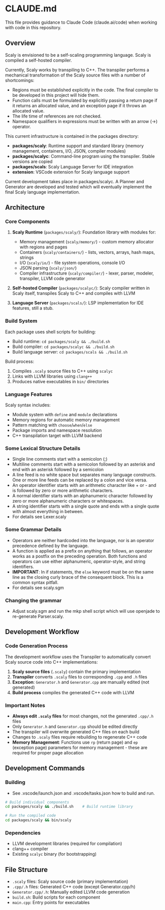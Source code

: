 # CLAUDE.md

This file provides guidance to Claude Code (claude.ai/code) when working with code in this repository.

## Overview

Scaly is envisioned to be a self-scaling programming language. Scaly is compiled a self-hosted compiler. 

Currently, Scaly works by transpiling to C++. The transpiler performs a mechanical transformation of the Scaly source files with a number of shortcomings:
- Regions must be established explicitly in the code. The final compiler to be developed in this project will hide them.
- Function calls must be formulated by explicitliy passing a return page if it returns an allocated value, and an exception page if it throws an allocated value.
- The life time of references are not checked.
- Namespace qualifiers in expressions must be written with an arrow (->) operator.

This current infrastructure is contained in the packages directory:

- **packages/scaly**: Runtime support and standard library (memory management, containers, I/O, JSON, compiler modules)
- **packages/scalyc**: Command-line program using the transpiler. Stable versions are copied
- **packages/scals**: Scaly Language Server for IDE integration
- **extension**: VSCode extension for Scaly language support

Current development takes place in packages/scalyc. A Planner and Generator are developed and tested which will eventually
implement the final Scaly language implementation.

## Architecture

### Core Components

1. **Scaly Runtime** (`packages/scaly/`): Foundation library with modules for:
   - Memory management (`scaly/memory/`) - custom memory allocator with regions and pages
   - Containers (`scaly/containers/`) - lists, vectors, arrays, hash maps, strings
   - I/O (`scaly/io/`) - file system operations, console I/O
   - JSON parsing (`scaly/json/`)
   - Compiler infrastructure (`scaly/compiler/`) - lexer, parser, modeler, transpiler, LLVM code generator

2. **Self-hosted Compiler** (`packages/scalyc/`): Scaly compiler written in Scaly itself, transpiles Scaly to C++ and compiles with LLVM

3. **Language Server** (`packages/scals/`): LSP implementation for IDE features, still a stub.

### Build System

Each package uses shell scripts for building:

- Build runtime: `cd packages/scaly && ./build.sh`
- Build compiler: `cd packages/scalyc && ./build.sh`
- Build language server: `cd packages/scals && ./build.sh`

Build process:
1. Compiles `.scaly` source files to C++ using `scalyc`
2. Links with LLVM libraries using `clang++`
3. Produces native executables in `bin/` directories

### Language Features

Scaly syntax includes:
- Module system with `define` and `module` declarations
- Memory regions for automatic memory management
- Pattern matching with `choose`/`when`/`else`
- Package imports and namespace resolution
- C++ transpilation target with LLVM backend

### Some Lexical Structure Details
- Single line comments start with a semicolon (;)
- Multiline comments start with a semicolon followed by an asterisk and end with an asterisk followed by a semicolon
- A line feed is no white space but separates many language constructs. One or more line feeds can be replaced by a colon and vice versa.
- An operator identifier starts with an arithmetic character like + or - and is followed by zero or more arithmetic characters.
- A normal identifier starts with an alphanumeric character followed by zero or more alphanumeric characters or whitespaces.
- A string identifier starts with a single quote and ends with a single quote with almost everything in between.
- For details see Lexer.scaly

### Some Grammar Details
- Operators are neither hardcoded into the language, nor is an operator precedence defined by the language.
- A function is applied as a prefix on anything that follows, an operator works as a postfix on the preceding operation. Both functions and operators can use either alphanumeric, operator-style, and string identifiers.
- **IMPORTANT**: In if statements, the `else` keyword must be on the same line as the closing curly brace of the consequent block. This is a common syntax pitfall.
- For details see scaly.sgm

### Changing the grammar
- Adjust scaly.sgm and run the mkp shell script which will use openjade to re-generate Parser.scaly.

## Development Workflow

### Code Generation Process
The development workflow uses the Transpiler to automatically convert Scaly source code into C++ implementations:

1. **Scaly source files** (`.scaly`) contain the primary implementation
2. **Transpiler** converts `.scaly` files to corresponding `.cpp` and `.h` files
3. **Exception**: `Generator.h` and `Generator.cpp` are manually edited (not generated)
4. **Build process** compiles the generated C++ code with LLVM

### Important Notes
- **Always edit `.scaly` files** for most changes, not the generated `.cpp/.h` files
- Only `Generator.h` and `Generator.cpp` should be edited directly
- The transpiler will overwrite generated C++ files on each build
- Changes to `.scaly` files require rebuilding to regenerate C++ code
- **Memory Management**: Functions use `rp` (return page) and `ep` (exception page) parameters for memory management - these are required for proper page allocation

## Development Commands

### Building
- See .vscode/launch.json and .vscode/tasks.json how to build and run.
```bash
# Build individual components
cd packages/scaly && ./build.sh    # Build runtime library

# Run the compiled code
cd packages/scaly && bin/scaly
```

### Dependencies
- LLVM development libraries (required for compilation)
- clang++ compiler
- Existing `scalyc` binary (for bootstrapping)

## File Structure

- `.scaly` files: Scaly source code (primary implementation)
- `.cpp/.h` files: Generated C++ code (except Generator.cpp/h)
- `Generator.cpp/.h`: Manually edited LLVM code generation
- `build.sh`: Build scripts for each component
- `main.cpp`: Entry points for executables
